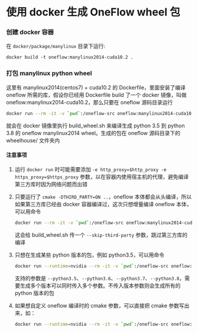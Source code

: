 # 使用 docker 生成 OneFlow wheel 包

### 创建 docker 容器

在 `docker/package/manylinux` 目录下运行:
```
docker build -t oneflow:manylinux2014-cuda10.2 .
```

### 打包 manylinux python wheel

这里有 manylinux2014(centos7) + cuda10.2 的 Dockerfile，里面安装了编译 oneflow 所需的库，假设你已经用 Dockerfile build 了一个 docker 镜像，叫做 oneflow:manylinux2014-cuda10.2，那么只要在 oneflow 源码目录运行

```bash
docker run --rm -it -v `pwd`:/oneflow-src oneflow:manylinux2014-cuda10.2
```

就会在 docker 镜像里执行 build_wheel.sh 来编译生成 python 3.5 到 python 3.8 的 oneflow manylinux2014 wheel。生成的包在 oneflow 源码目录下的 wheelhouse/ 文件夹内

#### 注意事项

1. 运行 `docker run` 时可能需要添加 `-e http_proxy=$http_proxy -e https_proxy=$https_proxy` 参数，以在容器内使用宿主机的代理，避免编译第三方库时因为网络问题而出错

2. 只要运行了 `cmake -DTHIRD_PARTY=ON ..`，oneflow 本体都会从头编译，所以如果第三方库已经由 docker 容器编译过，这次只想增量编译 oneflow 本体，可以用命令

    ```bash
    docker run --rm -it -v `pwd`:/oneflow-src oneflow:manylinux2014-cuda10.2 /oneflow-src/docker/package/manylinux/build_wheel.sh --skip-third-party
    ```

   这会给 build_wheel.sh 传一个 `--skip-third-party` 参数，跳过第三方库的编译

3. 只想在生成某些 python 版本的包，例如 python3.5，可以用命令

    ```bash
    docker run --runtime=nvidia --rm -it -v `pwd`:/oneflow-src oneflow:manylinux2014-cuda10.2 /oneflow-src/docker/package/manylinux/build_wheel.sh --python3.5
    ```

    支持的参数是 `--python3.5`、`--python3.6`、`--python3.7`、`--python3.8`，需要生成多个版本可以同时传入多个参数。不传入版本参数则会生成所有的 python 版本的包

3. 如果想自定义 oneflow 编译时的 cmake 参数，可以直接把 cmake 参数写出来，如：

    ```bash
    docker run --runtime=nvidia --rm -it -v `pwd`:/oneflow-src oneflow:manylinux2014-cuda10.2 /oneflow-src/docker/package/manylinux/build_wheel.sh -DWITH_XLA=ON
    ```
